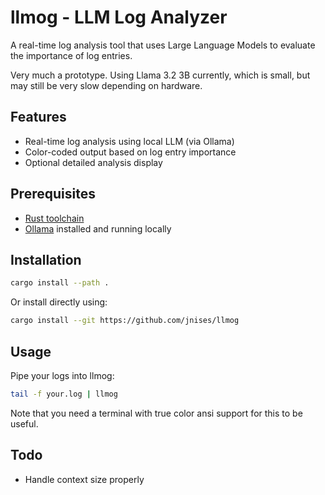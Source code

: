 # llmog - LLM Log Analyzer

A real-time log analysis tool that uses Large Language Models to evaluate the importance of log entries.

Very much a prototype. Using Llama 3.2 3B currently, which is small, but may still be very slow depending on hardware.

## Features

- Real-time log analysis using local LLM (via Ollama)
- Color-coded output based on log entry importance
- Optional detailed analysis display

## Prerequisites

- [Rust toolchain](https://rustup.rs/)
- [Ollama](https://ollama.ai/) installed and running locally

## Installation

```bash
cargo install --path .
```

Or install directly using:
```bash
cargo install --git https://github.com/jnises/llmog
```

## Usage

Pipe your logs into llmog:

```bash
tail -f your.log | llmog
```

Note that you need a terminal with true color ansi support for this to be useful.

## Todo

- Handle context size properly
